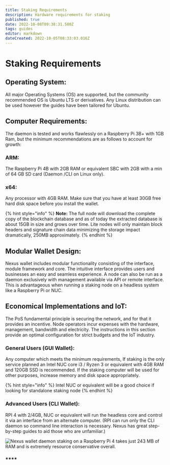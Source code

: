 ```yaml
---
title: Staking Requirements
description: Hardware requirements for staking
published: true
date: 2022-10-08T09:38:31.580Z
tags: guides
editor: markdown
dateCreated: 2022-10-05T08:33:03.016Z
---
```


# Staking Requirements

## **Operating System:**

All major Operating Systems (OS) are supported, but the community recommended OS is Ubuntu LTS or derivatives. Any Linux distribution can be used however the guides have been tailored for Ubuntu.

## **Computer Requirements:**

The daemon is tested and works flawlessly on a Raspberry Pi 3B+ with 1GB Ram, but the minimum recommendations are as follows to account for growth:

### **ARM:**&#x20;

The Raspberry Pi 4B with 2GB RAM or equivalent SBC with 2GB with a min of 64 GB SD card (Daemon /CLI on Linux only).

### **x64:**&#x20;

Any processor with 4GB RAM. Make sure that you have at least 30GB free hard disk space before you install the wallet.

{% hint style="info" %}
**Note:** The full node will download the complete copy of the blockchain database and as of today the extracted database is about 15GB in size and grows over time. Lite nodes will only maintain block headers and signature chain data minimizing the storage impact dramatically, 250MB approximately.
{% endhint %}

## **Modular Wallet Design:**

Nexus wallet includes modular functionality consisting of the interface, module framework and core. The intuitive interface provides users and businesses an easy and seamless experience. A node can also be run as a daemon exclusively with management available via API or remote interface. This is advantageous when running a staking node on a headless system like a Raspberry Pi or NUC.

## **Economical Implementations and IoT:**

The PoS fundamental principle is securing the network, and for that it provides an incentive. Node operators incur expenses with the hardware, management, bandwidth and electricity. The instructions in this section provide an optimal configuration for strict budgets and the IoT industry.

### **General Users (GUI Wallet):**&#x20;

Any computer which meets the minimum requirements, If staking is the only service planned an Intel NUC core i3 / Ryzen 3 or equivalent with 4GB RAM and 120GB SSD is recommended. If the staking computer will be used for other purposes, increase memory and disk space appropriately.

{% hint style="info" %}
Intel NUC or equivalent will be a good choice if looking for standalone staking node
{% endhint %}

### **Advanced Users (CLI Wallet):**&#x20;

RPI 4 with 2/4GB, NUC or equivalent will run the headless core and control it via an interface from an alternate computer. (RPI can run only the CLI daemon so command line interaction is necessary. Nexus has great step-by-step guides to aid those who are unfamiliar.)

![Nexus wallet daemon staking on a Raspberry Pi 4 takes just 243 MB of RAM and is extremely resource conservative overall.](https://nexus.io/ResourceHub/images/guide/stake-guide1.png)

### ****
